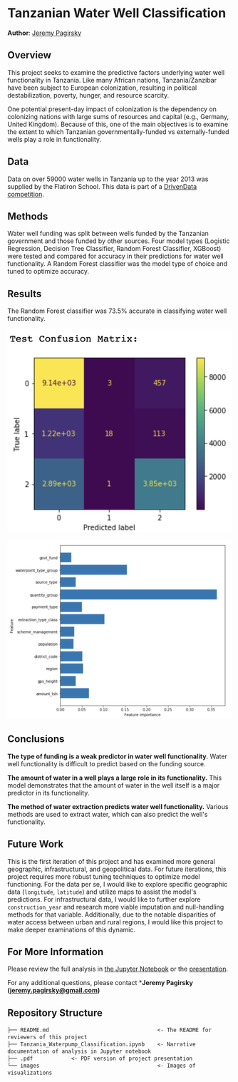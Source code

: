 # Tanzanian Water Well Classification

**Author**: [Jeremy Pagirsky](https://github.com/jeremypagirsky)

## Overview

This project seeks to examine the predictive factors underlying water well functionality in Tanzania. Like many African nations, Tanzania/Zanzibar have been subject to European colonization, resulting in political destabilization, poverty, hunger, and resource scarcity. 

One potential present-day impact of colonization is the dependency on colonizing nations with large sums of resources and capital (e.g., Germany, United Kingdom). Because of this, one of the main objectives is to examine the extent to which Tanzanian governmentally-funded vs externally-funded wells play a role in functionality.

## Data

Data on over 59000 water wells in Tanzania up to the year 2013 was supplied by the Flatiron School. This data is part of a [DrivenData competition](https://www.drivendata.org/competitions/7/pump-it-up-data-mining-the-water-table/page/23/).

## Methods

Water well funding was split between wells funded by the Tanzanian government and those funded by other sources. Four model types (Logistic Regression, Decision Tree Classifier, Random Forest Classifier, XGBoost) were tested and compared for accuracy in their predictions for water well functionality. A Random Forest classifier was the model type of choice and tuned to optimize accuracy.

## Results

The Random Forest classifier was 73.5% accurate in classifying water well functionality.

![Confusion Matrix](./images/confusion_matrix.png/)

![Feature Importance](./images/feature_importance.png/)

## Conclusions

**The type of funding is a weak predictor in water well functionality.** Water well functionality is difficult to predict based on the funding source.

**The amount of water in a well plays a large role in its functionality.** This model demonstrates that the amount of water in the well itself is a major predictor in its functionality.

**The method of water extraction predicts water well functionality.** Various methods are used to extract water, which can also predict the well's functionality.

## Future Work

This is the first iteration of this project and has examined more general geographic, infrastructural, and geopolitical data. For future iterations, this project requires more robust tuning techniques to optimize model functioning. For the data per se, I would like to explore specific geographic data (`longitude`, `latitude`) and utilize maps to assist the model's predictions. For infrastructural data, I would like to further explore `construction_year` and research more viable imputation and null-handling methods for that variable. Additionally, due to the notable disparities of water access between urban and rural regions, I would like this project to make deeper examinations of this dynamic.


## For More Information

Please review the full analysis in [the Jupyter Notebook](./Tanzania_Waterpump_Classification.ipynb) or the [presentation](./).

For any additional questions, please contact ***Jeremy Pagirsky (jeremy.pagirsky@gmail.com)**

## Repository Structure

```
├── README.md                                  <- The README for reviewers of this project
├── Tanzania_Waterpump_Classification.ipynb    <- Narrative documentation of analysis in Jupyter notebook
├── .pdf            <- PDF version of project presentation
└── images                                     <- Images of visualizations
```